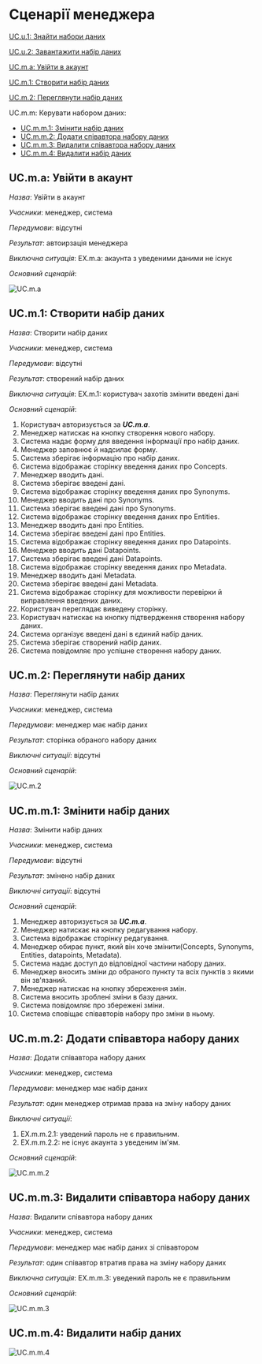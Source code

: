 # Сценарії менеджера

[UC.u.1: Знайти набори даних](https://github.com/mixolydian-b6/Bricks/blob/master/docs/use%20cases/User%20use%20cases.md#UC.u.1)

[UC.u.2: Завантажити набір даних](https://github.com/mixolydian-b6/Bricks/blob/master/docs/use%20cases/User%20use%20cases.md#UC.u.2)

[UC.m.a: Увійти в акаунт](#UC.m.a)

[UC.m.1: Створити набір даних](#UC.m.1)

[UC.m.2: Переглянути набір даних](#UC.m.2)

UC.m.m: Керувати набором даних:
  * [UC.m.m.1: Змінити набір даних](#UC.m.m.1)
  * [UC.m.m.2: Додати співавтора набору даних](#UC.m.m.2)
  * [UC.m.m.3: Видалити співавтора набору даних](#UC.m.m.3)
  * [UC.m.m.4: Видалити набір даних](#UC.m.m.4)

## <a name="UC.m.a">UC.m.a: Увійти в акаунт</a>

*Назва*: Увійти в акаунт

*Учасники*: менеджер, система

*Передумови*: відсутні

*Результат*: автоирзація менеджера

*Виключна ситуація*: EX.m.a: акаунта з уведеними даними не існує

*Основний сценарій*:

![UC.m.a](http://www.plantuml.com/plantuml/png/bLFDQjHG5DxdAIvreOAqGpS56q8HV0Ut4zjeq7Oa4tTPZ4rRN8YwA0r8YsXVu3PaQfmccLVupYlu97wUYTSP4BHtcEISUy_vViubE-DqcAIlzrzwdk7AS8ufMluhN6CgaqptTMdbzf_yJXZk3gFe8IvWvH2rlC6CqQbXlpMCMtIOOoQvGId7J2eD3QmMvcZbiCVBy0K48CmK3Mosn18DVlsK1PNYCoYribNQ8pbJl1E-lwCbXnoXamaQoRSTpZ_jEJi5yUTKMnBh_Ute7DWz7ZPtvSEALzW7XiYMjHrkvDrz8sSwB5ISNOqRTIU55Fy_bOAzrC7-NYoLorlopGmVfJgbScuMhfcAEk9TiR5T6952x-MAKhvH4oe6BQcFbwxxO9JkcIH-zZmb-zQMsrV4So9Uqq1DIclyCF3ZuF6JzVtreRyH1_v66BZwlODTnVgBcOywQCuIDNNaj8DczRvWbnIDqz6hHThhYaR4JTmvPJnAugSlnYlykC1NNEBIhE4JFkDapPqmhwNW87vCJitcO7FWzNf_0tixJFYj_0G0)

## <a name="UC.m.1">UC.m.1: Створити набір даних</a>

*Назва*: Створити набір даних

*Учасники*: менеджер, система  

*Передумови*: відсутні

*Результат*: створений набір даних

*Виключна ситуація*: EX.m.1: користувач захотів змінити введені дані

*Основний сценарій*:

  1. Користувач авторизується за ***UC.m.a***.
  2. Менеджер натискає на кнопку створення нового набору.
  3. Система надає форму для введення інформації про набір даних.
  4. Менеджер заповнює й надсилає форму.
  5. Система зберігає інформацію про набір даних.
  6. Система відображає сторінку введення даних про Concepts.
  7. Менеджер вводить дані.
  8. Система зберігає введені дані.
  9. Система відображає сторінку введення даних про Synonyms.
  10. Менеджер вводить дані про Synonyms.
  11. Система зберігає введені дані про Synonyms.
  12. Система відображає сторінку введення даних про Entities.
  13. Менеджер вводить дані про Entities.
  14. Система зберігає введені дані про Entities.
  15. Система відображає сторінку введення даних про Datapoints.
  16. Менеджер вводить дані Datapoints.
  17. Система зберігає введені дані Datapoints.
  18. Система відображає сторінку введення даних про Metadata.
  19. Менеджер вводить дані Metadata.
  20. Система зберігає введені дані Metadata.
  21. Система відображає сторінку для можливости перевірки й виправлення введених даних.
  22. Користувач переглядає виведену сторінку.
  23. Користувач натискає на кнопку підтвердження створення набору даних.
  24. Система організує введені дані в єдиний набір даних.
  25. Система зберігає створений набір даних.
  26. Система повідомляє про успішне створення набору даних.

## <a name="UC.m.2">UC.m.2: Переглянути набір даних</a>

*Назва*: Переглянути набір даних

*Учасники*: менеджер, система  

*Передумови*: менеджер має набір даних

*Результат*: сторінка обраного набору даних

*Виключні ситуації*: відсутні

*Основний сценарій*:

![UC.m.2](http://www.plantuml.com/plantuml/png/ZLDHhj9G4Frd5JVu3uHFsZH4r-02g51j536b_l5HGFWoOWo1n0X6sK2f89LGsCAPBRYIDyChbpOXxxrBIEumSywPCtEfT_s6vtziloiK59yUVc2BXByR_CMMWXx_dfvpfN6Ddzbsi-4uDNn5H0CSAK2C7GrfIWFwJ7sQAEmGAjEsJDTw-QBKBZNCickPPTkwHRD0o3GnzR7dsrGXOJ3V4nnnmfw6YdLcs72uPgrG6kHaGXFDnTY86vdJw8p6MhfYJAGO5Y9Xzf5nSVfBj5XnYmF2NgOXfoAV6fRiGpmTn9DYceG-2Q7KqvXcz8KDAXO9sMUSaT1KE77rCTDBhapXa1ysGkD66z_ofcKsEKQDU9XPbpswQBsH9Kl40XR5jOZV2-1VsW3F87ZwF6yP4KIwf4Hsh56wJjR_9pT46XhPLzdva8QU-_gDhvnEnszvEi-lxxddldhRbMTtPL_WDrPOgIA-uoV6HPtXEAOv8lK_cAfgfLevPrhlcnVYGfq3_iFS0G00)

## <a name="UC.m.m.1">UC.m.m.1: Змінити набір даних</a>

*Назва*: Змінити набір даних

*Учасники*: менеджер, система  

*Передумови*: відсутні

*Результат*: змінено набір даних  

*Виключні ситуації*: відсутні

*Основний сценарій*:

  1. Менеджер авторизується за ***UC.m.a***.
  2. Менеджер натискає на кнопку редагування набору.
  3. Система відображає сторінку редагування.
  4. Менеджер обирає пункт, який він хоче змінити(Concepts, Synonyms, Entities, datapoints, Metadata).
  5. Система надає доступ до відповідної частини набору даних.
  6. Менеджер вносить зміни до обраного пункту та всіх пунктів з якими він зв'язаний.
  7. Менеджер натискає на кнопку збереження змін.
  8. Система вносить зроблені зміни в базу даних.
  9. Система повідомляє про збережені зміни.
  10. Система сповіщає співавторів набору про зміни в ньому.

## <a name="UC.m.m.2">UC.m.m.2: Додати співавтора набору даних</a>

*Назва*: Додати співавтора набору даних

*Учасники*: менеджер, система

*Передумови*: менеджер має набір даних

*Результат*: один менеджер отримав права на зміну набору даних

*Виключні ситуації*:
  1. EX.m.m.2.1: уведений пароль не є правильним.
  2. EX.m.m.2.2: не існує акаунта з уведеним ім'ям.

*Основний сценарій*:

![UC.m.m.2](http://www.plantuml.com/plantuml/png/jLN1RjD04BtdArRbm8asv5BHH545uXEGkDBIG0HjK19kEIInYa2gY8GgHq8WLF83pk9G9tNjNvZv1Rw4Drvx7OCH0S5QZdTdT-RDlBUxsU_r7tNxBu-VLoeARK0VQ47NU7twIWiU3enTMhAodezltAaULbkjFVea2_6UKWItWCTyfX33KppYCKKyP1V35JkAvkGXheTXH5yeih5aEIQnLbPTmhTnq6oqcm_kRHzlrnexxMPZvw1P1lwHF804FA8LUkS667r1Y0Kqn_0blmJycYSA7Z4Iqp1eaoPvzOo52ua8wu92yWPhiAsgF7iqXLkSrEe055qF_X5TIUa-FfCSLb1ynD92a-4rJG5cbwVrtrDlgvsHpaakm6wQkfMBDC27F97qDHx15Vo0bjPd7I1bDXQUi3mG6wfm1Sp2Iplfz8zKj_taQH-OkxlMBWqrHgZk2kxQYdp_8KI6pDktCw6jpz79uoHUIHaGNjGqx2D3MgJC5yenKhiKoe3Tl38lsIyEZ6CfAuHXINEeEORfxCVj6HQb8UzMwVQn3d-hg6HwaoV_AxtDTxSFvoMF0FOsPPXV8vsLmazERZ6DdEQVyjVcw5_Ab3c20P_-aprJ-vCzyqvovb56jfDbvQnbfO2o4clvDHMHDiRI2qHXRewETItSRFNIquY8SaFW6yhsJUYMGxT-OVqQiIpc1SKcAh-H0x9P88DQl9AD4xlss6CPOagmQEDIU_tEYtHe56vre4xNpaFGkztsuRDUGKMSxyyqevdQelSWwTMMdS4uu2bfzMruhchLMhMIgPu6hknZWB-qxm00)

## <a name="UC.m.m.3">UC.m.m.3: Видалити співавтора набору даних</a>

*Назва*: Видалити співавтора набору даних

*Учасники*: менеджер, система

*Передумови*: менеджер має набір даних зі співавтором

*Результат*: один співавтор втратив права на зміну набору даних

*Виключна ситуація*: EX.m.m.3: уведений пароль не є правильним

*Основний сценарій*:

![UC.m.m.3](http://www.plantuml.com/plantuml/png/bLJTQjH05BxVfnZg_JQi5yNk4ehY8mZUsjfeqErA6k_s8csf80W5ALaGHMfV81spDcwsarSuyme-YT_9p-o4hZQT4CYScVDzv-SxsJaCNmJX-_7RNazWJUahpUa6Rqg_QAwZAUprAcyEL_i7Zvmzn_EswJjVn7jA2cwPFjQV130IeO_qCIaTwHZRXJuHT4K9S1Di5VqaPR3uEWxvBcvTmtUqwuvyzzcJ_hW_66twxcXprmNvRVPlb80bqqUqmDTvnOnlfYYOTKKY4KWAynN2vJWuqnjzXZYfm964KPg8vR0foGMZmpwd9ILJAmJFuMURFhTnEOn_O1hV-hQfHAi2GtFjpgPqBmFIfunIiEHDugtojvkpXCEw5BeNPGQtebJ32OTJ8Ae8m3cB8wNSPcUM55Yo559gTGRcMCz0shaEboHj6LgqNKCtWcQz8ESp3b_YOLxcp-YtyR49wZ8Mt5SkDjkGHSnaXfxNmIJS5u7_wdK8pgqjjfk571Moo-4kpHWyVTuVutdO38Bns3zuMQAj4sNJxIg1QnsN3OK5QTcQ_ByMhUcf5C903Co5qATScGLRBVVRkg5akBRCoepaiecJgwVQMhqlxWKL5RB-M8r2sXckvhVRgv0RvorNSsDwBC2WEFwxvjdwYKxULTjQ0Du4xGlCEVhzEF3ttXossepf_W5bNueD-eAoVTWm9zXdUeP8_aJdOk0Cd5uZYngujuCD_kz_0G00)

## <a name="UC.m.m.4">UC.m.m.4: Видалити набір даних</a>

![UC.m.m.4]()
